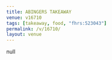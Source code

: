 ```yaml
---
title: ABINGERS TAKEAWAY
venue: v16710
tags: [takeaway, food, "fhrs:523043"]
permalink: /v/16710/
layout: venue
---
```

null